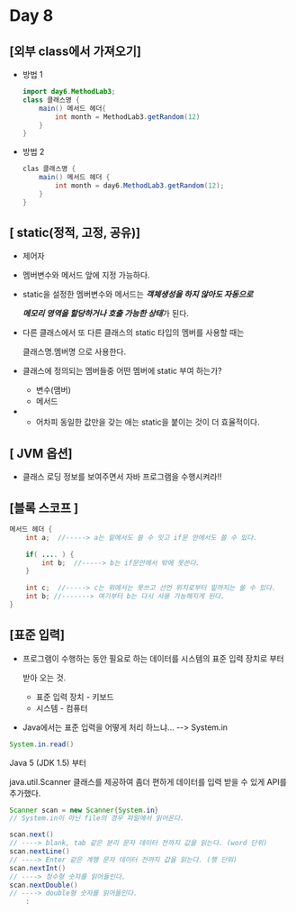 # Day 8



## [외부 class에서 가져오기]

- 방법 1

  ```java
  import day6.MethodLab3;
  class 클래스명 {
      main() 메서드 헤더{
          int month = MethodLab3.getRandom(12)
      }
  }
  ```

- 방법 2

  ```java
  clas 클래스명 {
      main() 메서드 헤더 {
          int month = day6.MethodLab3.getRandom(12);
      }
  }
  ```



## [ static(정적, 고정, 공유)]

- 제어자

- 멤버변수와 메서드 앞에 지정 가능하다.

- static을 설정한 멤버변수와 메서드는 ***객체생성을 하지 않아도 자동으로***

  ***메모리 영역을 할당하거나 호출 가능한 상태***가 된다.

- 다른 클래스에서 또 다른 클래스의 static 타입의 멤버를 사용할 때는

  클래스명.멤버명 으로 사용한다.

- 클래스에 정의되는 멤버들중 어떤 멤버에 static 부여 하는가?

  - 변수(맴버)
  - 메서드

- - 어차피 동일한 값만을 갖는 애는 static을 붙이는 것이 더 효율적이다.



## [ JVM 옵션]

- 클래스 로딩 정보를 보여주면서 자바 프로그램을 수행시켜라!!



## [블록 스코프 ]

```java
메서드 헤더 {
    int a;	//-----> a는 밑에서도 쓸 수 잇고 if문 안에서도 쓸 수 있다.
    
    if( .... ) {
        int b;	//-----> b는 if문안에서 밖에 못쓴다.
    }
    
    int c;	//-----> c는 위에서는 못쓰고 선언 위치로부터 밑까지는 쓸 수 있다.
    int b; //-------> 여기부터 b는 다시 사용 가능해지게 된다.
}
```



## [표준 입력]

- 프로그램이 수행하는 동안 필요로 하는 데이터를 시스템의 표준 입력 장치로 부터 

  받아 오는 것.

  - 표준 입력 장치 - 키보드
  - 시스템 - 컴퓨터

- Java에서는 표준 입력을 어떻게 처리 하느냐... --> System.in

```java
System.in.read()
```

Java 5 (JDK 1.5) 부터

java.util.Scanner 클래스를 제공하여 좀더 편하게 데이터를 입력 받을 수 있게 API를 추가했다.

```java
Scanner scan = new Scanner{System.in}	
// System.in이 아닌 file의 경우 파일에서 읽어온다.

scan.next() 
// ----> blank, tab 같은 분리 문자 데이터 전까지 값을 읽는다. (word 단위)
scan.nextLine()
// ----> Enter 같은 계행 문자 데이터 전까지 값을 읽는다. (행 단위)
scan.nextInt()
// ----> 정수형 숫자를 읽어들인다.
scan.nextDouble()
// ----> double형 숫자를 읽어들인다.
    :
```


